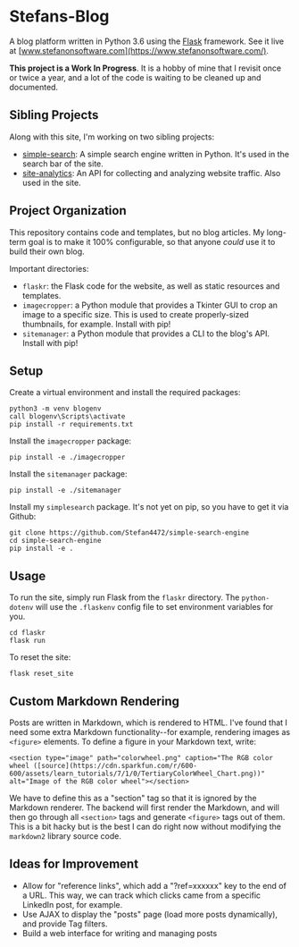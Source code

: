 # Stefans-Blog

A blog platform written in Python 3.6 using the [Flask](https://palletsprojects.com/p/flask/) framework. See it live at [www.stefanonsoftware.com](https://www.stefanonsoftware.com/).

**This project is a Work In Progress**. It is a hobby of mine that I revisit once or twice a year, and a lot of the code is waiting to be cleaned up and documented.

## Sibling Projects

Along with this site, I'm working on two sibling projects:
- [simple-search](https://github.com/Stefan4472/simple-search-engine): A simple search engine written in Python. It's used in the search bar of the site.
- [site-analytics](https://github.com/Stefan4472/site-analytics): An API for collecting and analyzing website traffic. Also used in the site.

## Project Organization 

This repository contains code and templates, but no blog articles. My long-term goal is to make it 100% configurable, so that anyone _could_ use it to build their own blog.

Important directories:
- `flaskr`: the Flask code for the website, as well as static resources and templates.
- `imagecropper`: a Python module that provides a Tkinter GUI to crop an image to a specific size. This is used to create properly-sized thumbnails, for example. Install with pip!
- `sitemanager`: a Python module that provides a CLI to the blog's API. Install with pip!

## Setup

Create a virtual environment and install the required packages:
```
python3 -m venv blogenv
call blogenv\Scripts\activate
pip install -r requirements.txt
```

Install the `imagecropper` package:
```
pip install -e ./imagecropper
```

Install the `sitemanager` package:
```
pip install -e ./sitemanager
```

Install my `simplesearch` package. It's not yet on pip, so you have to get it via Github:
```
git clone https://github.com/Stefan4472/simple-search-engine
cd simple-search-engine
pip install -e .
```

## Usage

To run the site, simply run Flask from the `flaskr` directory. The `python-dotenv` will use the `.flaskenv` config file to set environment variables for you.
```
cd flaskr 
flask run
```

To reset the site:
```
flask reset_site
```

## Custom Markdown Rendering

Posts are written in Markdown, which is rendered to HTML. I've found that I need some extra Markdown functionality--for example, rendering images as `<figure>` elements. To define a figure in your Markdown text, write:

```
<section type="image" path="colorwheel.png" caption="The RGB color wheel ([source](https://cdn.sparkfun.com/r/600-600/assets/learn_tutorials/7/1/0/TertiaryColorWheel_Chart.png))" alt="Image of the RGB color wheel"></section>
```

We have to define this as a "section" tag so that it is ignored by the Markdown renderer. The backend will first render the Markdown, and will then go through all `<section>` tags and generate `<figure>` tags out of them. This is a bit hacky but is the best I can do right now without modifying the `markdown2` library source code.

## Ideas for Improvement

- Allow for "reference links", which add a "?ref=xxxxxx" key to the end of a URL. This way, we can track which clicks came from a specific LinkedIn post, for example.
- Use AJAX to display the "posts" page (load more posts dynamically), and provide Tag filters.
- Build a web interface for writing and managing posts